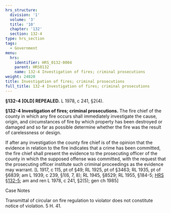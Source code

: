 ```yaml
---
hrs_structure:
  division: '1'
  volume: '3'
  title: '10'
  chapter: '132'
  section: 132-4
type: hrs_section
tags:
  - Government
menu:
  hrs:
    identifier: HRS_0132-0004
    parent: HRS0132
    name: 132-4 Investigation of fires; criminal prosecutions
weight: 24020
title: Investigation of fires; criminal prosecutions
full_title: 132-4 Investigation of fires; criminal prosecutions
---
```

**§132-4 [OLD] REPEALED.** L 1978, c 241, §2(4).

**§132-4 Investigation of fires; criminal prosecutions.** The fire chief of the county in which any fire occurs shall immediately investigate the cause, origin, and circumstances of fire by which property has been destroyed or damaged and so far as possible determine whether the fire was the result of carelessness or design.

If after any investigation the county fire chief is of the opinion that the evidence in relation to the fire indicates that a crime has been committed, the fire chief shall present the evidence to the prosecuting officer of the county in which the supposed offense was committed, with the request that the prosecuting officer institute such criminal proceedings as the evidence may warrant. [L 1917, c 115, pt of §49; RL 1925, pt of §3463; RL 1935, pt of §6839; am L 1939, c 239, §1(6, 7, 8); RL 1945, §8529; RL 1955, §184-5; [HRS §132-5](/title-10/chapter-132/section-132-5/); am and ren L 1978, c 241, §2(5); gen ch 1985]

Case Notes

Transmittal of circular on fire regulation to violator does not constitute notice of violation. 5 H. 41.